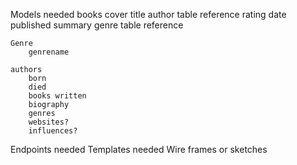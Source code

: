 Models needed
    books
        cover
        title
        author table reference
        rating
        date published
        summary
        genre table reference

    Genre
        genrename

    authors
        born
        died
        books written
        biography
        genres
        websites?
        influences?
Endpoints needed
Templates needed
Wire frames or sketches
